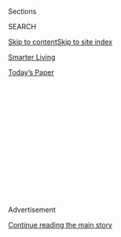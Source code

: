 <div id="app">

<div>

<div>

<div>

<div class="NYTAppHideMasthead css-1q2w90k e1suatyy0">

<div class="section css-ui9rw0 e1suatyy2">

<div class="css-eph4ug er09x8g0">

<div class="css-6n7j50">

</div>

<span class="css-1dv1kvn">Sections</span>

<div class="css-10488qs">

<span class="css-1dv1kvn">SEARCH</span>

</div>

[Skip to content](#site-content)[Skip to site index](#site-index)

</div>

<div id="masthead-section-label" class="css-1wr3we4 eaxe0e00">

[Smarter
Living](https://www.nytimes3xbfgragh.onion/section/smarter-living)

</div>

<div class="css-10698na e1huz5gh0">

</div>

</div>

<div id="masthead-bar-one" class="section hasLinks css-15hmgas e1csuq9d3">

<div class="css-uqyvli e1csuq9d0">

</div>

<div class="css-1uqjmks e1csuq9d1">

</div>

<div class="css-9e9ivx">

[](https://myaccount.nytimes3xbfgragh.onion/auth/login?response_type=cookie&client_id=vi)

</div>

<div class="css-1bvtpon e1csuq9d2">

[Today’s
Paper](https://www.nytimes3xbfgragh.onion/section/todayspaper)

</div>

</div>

</div>

</div>

<div data-aria-hidden="false">

<div id="site-content" data-role="main">

<div>

<div class="css-1aor85t" style="opacity:0.000000001;z-index:-1;visibility:hidden">

<div class="css-1hqnpie">

<div class="css-epjblv">

<span class="css-17xtcya">[Smarter
Living](/section/smarter-living)</span><span class="css-x15j1o">|</span><span class="css-fwqvlz">How
to Turn Depressing Social Media Into a Positive
Influence</span>

</div>

<div class="css-k008qs">

<div class="css-1iwv8en">

<span class="css-18z7m18"></span>

<div>

</div>

</div>

<span class="css-1n6z4y">https://nyti.ms/2srdM72</span>

<div class="css-1705lsu">

<div class="css-4xjgmj">

<div class="css-4skfbu" data-role="toolbar" data-aria-label="Social Media Share buttons, Save button, and Comments Panel with current comment count" data-testid="share-tools">

  - 
  - 
  - 
  - 
    
    <div class="css-6n7j50">
    
    </div>

  - 

</div>

</div>

</div>

</div>

</div>

</div>

<div class="css-13pd83m">

</div>

<div id="top-wrapper" class="css-1sy8kpn">

<div id="top-slug" class="css-l9onyx">

Advertisement

</div>

[Continue reading the main
story](#after-top)

<div class="ad top-wrapper" style="text-align:center;height:100%;display:block;min-height:250px">

<div id="top" class="place-ad" data-position="top" data-size-key="top">

</div>

</div>

<div id="after-top">

</div>

</div>

<div>

<div id="sponsor-wrapper" class="css-1hyfx7x">

<div id="sponsor-slug" class="css-19vbshk">

Supported by

</div>

[Continue reading the main
story](#after-sponsor)

<div id="sponsor" class="ad sponsor-wrapper" style="text-align:center;height:100%;display:block">

</div>

<div id="after-sponsor">

</div>

</div>

<div class="css-186x18t">

</div>

<div class="css-1vkm6nb ehdk2mb0">

# How to Turn Depressing Social Media Into a Positive Influence

</div>

Don’t let Facebook, Instagram or Twitter become negative aspects of your
life. Here’s how to fix
them.

<div class="css-79elbk" data-testid="photoviewer-wrapper">

<div class="css-z3e15g" data-testid="photoviewer-wrapper-hidden">

</div>

<div class="css-1a48zt4 ehw59r15" data-testid="photoviewer-children">

![<span class="css-cnj6d5 e1z0qqy90" itemprop="copyrightHolder"><span class="css-1ly73wi e1tej78p0">Credit...</span><span><span>George
Wylesol</span></span></span>](https://static01.graylady3jvrrxbe.onion/images/2020/01/20/smarter-living/00sl_socialfix/00sl_socialfix-articleLarge.jpg?quality=75&auto=webp&disable=upscale)

</div>

</div>

<div class="css-18e8msd">

<div class="css-vp77d3 epjyd6m0">

<div class="css-1baulvz">

By <span class="css-1baulvz last-byline" itemprop="name">Geoffrey
Morrison</span>

</div>

</div>

  - 
    
    <div class="css-ld3wwf e16638kd2">
    
    Published Jan. 15, 2020Updated June 2,
    2020
    
    </div>

  - 
    
    <div class="css-4xjgmj">
    
    <div class="css-pvvomx" data-role="toolbar" data-aria-label="Social Media Share buttons, Save button, and Comments Panel with current comment count" data-testid="share-tools">
    
      - 
      - 
      - 
      - 
        
        <div class="css-6n7j50">
        
        </div>
    
      - 
    
    </div>
    
    </div>

</div>

</div>

<div class="section meteredContent css-1r7ky0e" name="articleBody" itemprop="articleBody">

<div class="css-1fanzo5 StoryBodyCompanionColumn">

<div class="css-53u6y8">

A friend of mine digitally disappeared recently. Dropped all social
media. Several others mentioned they might do the same. No doubt you’ve
seen similar posts from people you know (and people you don’t) about
needing a break from their digital lives.

On one hand, I can sympathize. The current state of the modern world is
a billion voices screaming for your attention, and it’s easy to let the
most negative ones filter through and bring you down. It can be
exhausting, and if your real life is already a struggle, adding digital
gloom can be overwhelming.

</div>

</div>

<div>

</div>

<div class="css-1fanzo5 StoryBodyCompanionColumn">

<div class="css-53u6y8">

It doesn’t have to be that way. Through conscious and careful effort
I’ve forced the three major social media platforms to become positive
aspects of my life, or at worst, neutral. While some of that is a boast
about how awesome my friends are, it’s really about knowing how to make
these services work for you in a beneficial way, not drag you down with
their endless streams of detrimental detritus. Sure, using apps and
browser plug-ins, and even just turning off notifications, can help, but
the steps here are all within each platform’s own apps and are meant to
help a lot.

</div>

</div>

<div class="css-1fanzo5 StoryBodyCompanionColumn">

<div class="css-53u6y8">

Here’s how.

## Facebook

Facebook is a behemoth. With [over 1.5 billion daily active
users](https://www.statista.com/statistics/346167/facebook-global-dau/),
it’s a safe bet that you have an account, or at least you did at some
point. What started as an innocuous way to share photos with friends has
become something else entirely.

And because Facebook has become such an integral part of modern
existence, its quirks become part of the social mores. Jokes about
“unfriending” someone, and the political and social ramifications that
go with that, are everywhere. Blocking people is nearly as severe,
preventing others from seeing or commenting on your posts. In some
situations, those paths can be useful. The easiest way to make Facebook
livable, though, is far stealthier:
[Unfollow](https://www.facebookcorewwwi.onion/help/190078864497547).

For example, take Jonathan Burbridge, 43 years old. He recently came
close to dropping Facebook entirely. His reason was, in my opinion,
perfectly logical: “Facebook insists on showing me every argument one of
my friends has with their racist relatives that I’ve never met.” While
Facebook has[updated its
algorithm](https://newsroom.fb.com/news/2019/05/more-personalized-experiences/)
a lot recently, it still [thinks you’d be
interested](https://about.fb.com/news/2019/04/people-publishers-the-community/)
in what your friends are talking about. If your friends get in arguments
all the time with strangers, you’re going to see that.

His solution, besides the nuclear option of dropping FB altogether, was
to unfollow everyone. If you unfollow someone, you don’t see their posts
or their conversations. You’re still friends and they can still see your
posts, but you won’t see theirs or their comments on stranger’s feeds.
Your own news feed is also … rather empty. However, you can choose to
click to see what your friends have posted. You’ll also still see posts
for any groups you’re in, presuming you still follow them. Jonathan
re-followed a select few people, ones he knows who do not argue online.

You certainly don’t have to be as severe as Jonathan, but a healthy
unfollowing regimen can work wonders. Have a friend who only posts
negative things? Or one who only writes rude comments? Go to their page,
and click unfollow. Your feed will become that much quieter and that
much more pleasant.

</div>

</div>

<div class="css-1fanzo5 StoryBodyCompanionColumn">

<div class="css-53u6y8">

## Instagram

I love Instagram. My Instagram feed consists of 60 percent dog photos,
30 percent travel photos and 10 percent photos posted by friends. It is
always, and entirely, a positive part of my digital life. I follow one
account that is, I kid you not,[just close-ups of dog
noses](https://www.instagram.com/boopmynose). How can you not smile when
something like that shows up in your feed?

Instagram is significantly easier to make pleasant compared to Facebook
and Twitter: Just don’t follow accounts or hashtags you don’t like. If
someone only posts pictures of their amazing travels (and of that,[I am
very guilty](https://www.instagram.com/inveterate_adventurer/)), and
that brings you down … don’t follow them. You can also [limit who sees
your
posts](https://help.instagram.com/196883487377501/?helpref=hc_fnav&bc%5B0%5D=Instagram%20Help&bc%5B1%5D=Managing%20Your%20Account)
to cut down on people commenting, and even mute other people’s
[Feeds](https://instagram-press.com/blog/2018/05/22/introducing-mute/)
and [Stories](https://help.instagram.com/290238234687437) if you want,
similar to unfollowing a profile on Facebook.

The exception to this simplicity is the Search tab, which shows
seemingly random photos from random accounts. I’ve heard people complain
that Instagram only highlights influencers and bad beauty tips on the
Search page. You know what mine shows? Sixty percent dog photos, 30
percent travel photos and 10 percent of other photos. The search page is
absolutely *not* random. Instagram[knows what you look
at](https://blog.hootsuite.com/instagram-algorithm/). Not just what you
search for but what you tap on. Keep tapping on something and Instagram
will assume that’s what you want to see. Here’s how specific it is:
Insta doesn’t just show me “dogs,” it shows me mostly corgis and shiba
inus, which are my two favorite *types* of dogs. And you know what,
that’s exactly what I keep tapping on so of course it continues to
show me that.

So, quite simply, if Instagram is showing you things you don’t like,
don’t click on it. Click on something else. It won’t take long to
adjust and show you that. If you want to get rid of what you don’t like
faster, you can even [have the app show it
less](https://help.instagram.com/1105548539497125). Or just skip the
Search page altogether and only look at the accounts you follow,
assuming you’ve culled that list down to just the ones that[spark
joy](https://www.nytimes3xbfgragh.onion/2019/01/02/style/marie-kondo-netflix.html).

## Twitter

While Instagram is easy to make positive, and Facebook generally so,
Twitter is not. It’s far more difficult to avoid what you don’t want to
see. You might follow a writer you like who posts about elves 99 percent
of the time, then all of a sudden they post about orcs. *Day ruined*.

But on the other hand, there are a lot of funny accounts. There’s one
account that just posts [random, delightfully wholesome
things](https://twitter.com/WholesomeMeme) and it’s just adorable. So it
is possible to make positive, it just takes more effort than the other
two platforms.

To start, the unfollow rule from Facebook and Insta applies here as
well. Muting and blocking accounts is a good place to start. This gets
rid of the most terribly toxic tweeters. Semi-usefully you can also mute
words. This is time consuming, but it lets you slightly filter whatever
regularly brings you down. This is a one-at-a-time manual process, but
it’s something. Annoyingly, it’s not perfect. You can certainly mute the
word “orc” but if someone tweets “Look at this article” and the article
title is “Orcs are better than elves” you’re still going to see it. If
there’s a specific account that always retweets content you don’t like,
but you like their original tweets, you can also [turn off retweets on a
per-account
basis](https://help.twitter.com/en/using-twitter/retweet-faqs).

</div>

</div>

<div class="css-1fanzo5 StoryBodyCompanionColumn">

<div class="css-53u6y8">

You can also [enable the Quality filter and other advanced
filters](https://help.twitter.com/en/safety-and-security/control-your-twitter-experience)
to cut down on replies from accounts with only a few followers (i.e.
likely spam or bots), new accounts and so on. There’s no option to
mute[men with anime profile
photos](https://knowyourmeme.com/memes/anime-profile-pictures) but there
should be.

To make Twitter as pleasant as possible, unfollow with extreme
prejudice. Only follow accounts that only post content you’re sure to
enjoy. It’s also worth considering many of the best accounts also have
Instagram and Facebook.

## The physical world

The tips above are how to make these services show you what you want to
see. But what do you show the world? This is certainly a very different
question. Amy Liu, 22, felt she was putting on a fake persona in her
digital life, and that was one of the reasons she dropped social media.
“I felt I was portraying this fake version of me that wasn’t real,
especially on Instagram where your life essentially can’t have flaws and
missteps, because it’s all reduced to a pretty picture.”

I can certainly understand this. I travel for half the year, and I post
a lot of stories on my Instagram about where I am and what I’m doing.
It’s public, but it’s also for my friends. I rarely, even on my
private Facebook account that’s just for friends and family, post about
negative experiences. When I’ve done this in the past, I’ve gotten
comments along the lines of “you’re traveling, everything is perfect,
stop complaining.” That’s unfair, and untrue, yet when what you choose
to present to the world seems perfect, people think everything *is*
perfect. I’ve stopped making posts like that, which is a challenge when
things aren’t great, but I’ve learned that social media isn’t usually
the place to get support.

Here’s the thing: You don’t have to post anything you don’t want to.
*You don’t have to post at all.* There is a pressure to share, of
course, but what you share and how much is entirely up to you. It’s
unlikely anyone will notice if you don’t post in a week or more,
especially if you remain active and comment on other’s posts (if you
want).

So what happened with my digitally disappeared friend? Well, she’s still
gone. For selfish reasons that makes me sad, as I don’t get to see what
she’s up to with any regularity. But we still talk every few weeks to
catch up. For her, though, it has been an entirely positive step. She
doesn’t know if she’ll be back, but knows that’s an option if she wants.

That fact might make the decision easier for you, too: You could always
reactivate your accounts. Or even just start a new one, with a very
select group of friends. Perhaps after some time off, you’ll have a
better idea of what you miss and what you want out of these services,
and fine tune them to only show you that. It’s a tough world out there.
I recommend puppies. Lots of puppies.

</div>

</div>

</div>

<div>

</div>

<div>

</div>

<div>

</div>

<div>

<div id="bottom-wrapper" class="css-1ede5it">

<div id="bottom-slug" class="css-l9onyx">

Advertisement

</div>

[Continue reading the main
story](#after-bottom)

<div id="bottom" class="ad bottom-wrapper" style="text-align:center;height:100%;display:block;min-height:90px">

</div>

<div id="after-bottom">

</div>

</div>

</div>

</div>

</div>

## Site Index

<div>

</div>

## Site Information Navigation

  - [© <span>2020</span> <span>The New York Times
    Company</span>](https://help.nytimes3xbfgragh.onion/hc/en-us/articles/115014792127-Copyright-notice)

<!-- end list -->

  - [NYTCo](https://www.nytco.com/)
  - [Contact
    Us](https://help.nytimes3xbfgragh.onion/hc/en-us/articles/115015385887-Contact-Us)
  - [Work with us](https://www.nytco.com/careers/)
  - [Advertise](https://nytmediakit.com/)
  - [T Brand Studio](http://www.tbrandstudio.com/)
  - [Your Ad
    Choices](https://www.nytimes3xbfgragh.onion/privacy/cookie-policy#how-do-i-manage-trackers)
  - [Privacy](https://www.nytimes3xbfgragh.onion/privacy)
  - [Terms of
    Service](https://help.nytimes3xbfgragh.onion/hc/en-us/articles/115014893428-Terms-of-service)
  - [Terms of
    Sale](https://help.nytimes3xbfgragh.onion/hc/en-us/articles/115014893968-Terms-of-sale)
  - [Site
    Map](https://spiderbites.nytimes3xbfgragh.onion)
  - [Help](https://help.nytimes3xbfgragh.onion/hc/en-us)
  - [Subscriptions](https://www.nytimes3xbfgragh.onion/subscription?campaignId=37WXW)

</div>

</div>

</div>

</div>
